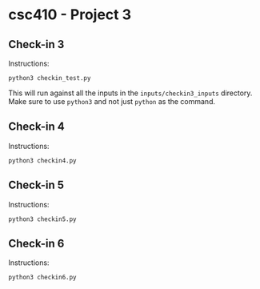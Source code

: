 # csc410 - Project 3
## Check-in 3
Instructions:
```
python3 checkin_test.py
```
This will run against all the inputs in the `inputs/checkin3_inputs` directory. Make sure to use `python3` and not just `python` as the command.
## Check-in 4
Instructions:
```
python3 checkin4.py
```
## Check-in 5
Instructions:
```
python3 checkin5.py
```
## Check-in 6
Instructions:
```
python3 checkin6.py
```
